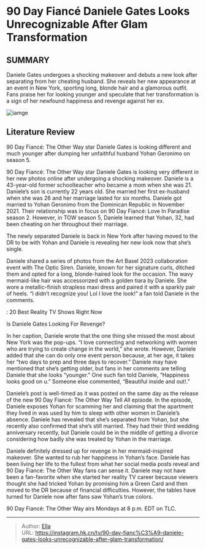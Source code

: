 # 90 Day Fiancé Daniele Gates Looks Unrecognizable After Glam Transformation


## SUMMARY 



  Daniele Gates undergoes a shocking makeover and debuts a new look after separating from her cheating husband.   She reveals her new appearance at an event in New York, sporting long, blonde hair and a glamorous outfit.   Fans praise her for looking younger and speculate that her transformation is a sign of her newfound happiness and revenge against her ex.  

![iamge](https://static1.srcdn.com/wordpress/wp-content/uploads/2023/12/90-day-fianc-_-daniele-gates-looks-unrecognizable-after-glam-transformation.jpg)

## Literature Review
90 Day Fiancé: The Other Way star Daniele Gates is looking different and much younger after dumping her unfaithful husband Yohan Geronimo on season 5.




90 Day Fiancé: The Other Way star Daniele Gates is looking very different in her new photos online after undergoing a shocking makeover. Daniele is a 43-year-old former schoolteacher who became a mom when she was 21. Daniele’s son is currently 22 years old. She married her first ex-husband when she was 26 and her marriage lasted for six months. Daniele got married to Yohan Geronimo from the Dominican Republic in November 2021. Their relationship was in focus on 90 Day Fiancé: Love In Paradise season 2. However, in TOW season 5, Daniele learned that Yohan, 32, had been cheating on her throughout their marriage.




The newly separated Daniele is back in New York after having moved to the DR to be with Yohan and Daniele is revealing her new look now that she’s single.


 

Daniele shared a series of photos from the Art Basel 2023 collaboration event with The Optic Siren. Daniele, known for her signature curls, ditched them and opted for a long, blonde-haired look for the occasion. The wavy mermaid-like hair was accessorized with a golden tiara by Daniele. She wore a metallic-finish strapless maxi dress and paired it with a sparkly pair of heels. “I didn’t recognize you! Lol I love the look!” a fan told Daniele in the comments.

 : 20 Best Reality TV Shows Right Now


 Is Daniele Gates Looking For Revenge? 
          




In her caption, Daniele wrote that the one thing she missed the most about New York was the pop-ups. “I love connecting and networking with women who are trying to create change in the world,” she wrote. However, Daniele added that she can do only one event person because, at her age, it takes her “two days to prep and three days to recover.” Daniele may have mentioned that she’s getting older, but fans in her comments are telling Daniele that she looks “younger.” One such fan told Daniele, “Happiness looks good on u.” Someone else commented, “Beautiful inside and out!.”

Daniele’s post is well-timed as it was posted on the same day as the release of the new 90 Day Fiancé: The Other Way Tell All episode. In the episode, Daniele exposes Yohan for scamming her and claiming that the apartment they lived in was used by him to sleep with other women in Daniele’s absence. Daniele has revealed that she’s separated from Yohan, but she recently also confirmed that she’s still married. They had their third wedding anniversary recently, but Daniele could be in the middle of getting a divorce considering how badly she was treated by Yohan in the marriage.




Daniele definitely dressed up for revenge in her mermaid-inspired makeover. She wanted to rub her happiness in Yohan’s face. Daniele has been living her life to the fullest from what her social media posts reveal and 90 Day Fiancé: The Other Way fans can sense it. Daniele may not have been a fan-favorite when she started her reality TV career because viewers thought she had tricked Yohan by promising him a Green Card and then moved to the DR because of financial difficulties. However, the tables have turned for Daniele now after fans saw Yohan’s true colors.



90 Day Fiancé: The Other Way airs Mondays at 8 p.m. EDT on TLC.






---

> Author: [Ella](https://instagram.hk.cn/)  
> URL: https://instagram.hk.cn/tv/90-day-fianc%C3%A9-daniele-gates-looks-unrecognizable-after-glam-transformation/  


